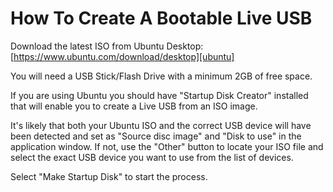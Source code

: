 # How To Create A Bootable Live USB

Download the latest ISO from Ubuntu Desktop:
[https://www.ubuntu.com/download/desktop][ubuntu]

[ubuntu]: https://www.ubuntu.com/download/desktop

You will need a USB Stick/Flash Drive with a minimum 2GB of free space.

If you are using Ubuntu you should have "Startup Disk Creator" installed that
will enable you to create a Live USB from an ISO image.

It's likely that both your Ubuntu ISO and the correct USB device will have
been detected and set as "Source disc image" and "Disk to use" in the
application window. If not, use the "Other" button to locate your ISO file
and select the exact USB device you want to use from the list of devices.

Select "Make Startup Disk" to start the process.
